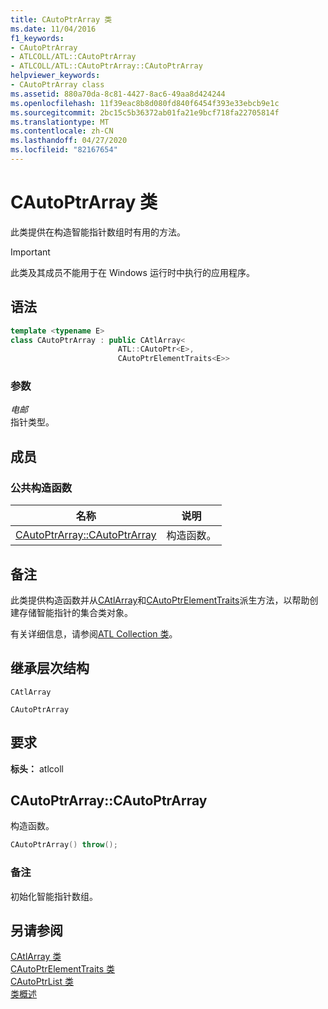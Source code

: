 ```yaml
---
title: CAutoPtrArray 类
ms.date: 11/04/2016
f1_keywords:
- CAutoPtrArray
- ATLCOLL/ATL::CAutoPtrArray
- ATLCOLL/ATL::CAutoPtrArray::CAutoPtrArray
helpviewer_keywords:
- CAutoPtrArray class
ms.assetid: 880a70da-8c81-4427-8ac6-49aa8d424244
ms.openlocfilehash: 11f39eac8b8d080fd840f6454f393e33ebcb9e1c
ms.sourcegitcommit: 2bc15c5b36372ab01fa21e9bcf718fa22705814f
ms.translationtype: MT
ms.contentlocale: zh-CN
ms.lasthandoff: 04/27/2020
ms.locfileid: "82167654"
---
```

# <a name="cautoptrarray-class"></a>CAutoPtrArray 类

此类提供在构造智能指针数组时有用的方法。

> [!IMPORTANT]
> 此类及其成员不能用于在 Windows 运行时中执行的应用程序。

## <a name="syntax"></a>语法

```cpp
template <typename E>
class CAutoPtrArray : public CAtlArray<
                        ATL::CAutoPtr<E>,
                        CAutoPtrElementTraits<E>>
```

### <a name="parameters"></a>参数

*电邮*<br/>
指针类型。

## <a name="members"></a>成员

### <a name="public-constructors"></a>公共构造函数

|名称|说明|
|----------|-----------------|
|[CAutoPtrArray::CAutoPtrArray](#cautoptrarray)|构造函数。|

## <a name="remarks"></a>备注

此类提供构造函数并从[CAtlArray](../../atl/reference/catlarray-class.md)和[CAutoPtrElementTraits](../../atl/reference/cautoptrelementtraits-class.md)派生方法，以帮助创建存储智能指针的集合类对象。

有关详细信息，请参阅[ATL Collection 类](../../atl/atl-collection-classes.md)。

## <a name="inheritance-hierarchy"></a>继承层次结构

`CAtlArray`

`CAutoPtrArray`

## <a name="requirements"></a>要求

**标头：** atlcoll

## <a name="cautoptrarraycautoptrarray"></a><a name="cautoptrarray"></a>CAutoPtrArray::CAutoPtrArray

构造函数。

```cpp
CAutoPtrArray() throw();
```

### <a name="remarks"></a>备注

初始化智能指针数组。

## <a name="see-also"></a>另请参阅

[CAtlArray 类](../../atl/reference/catlarray-class.md)<br/>
[CAutoPtrElementTraits 类](../../atl/reference/cautoptrelementtraits-class.md)<br/>
[CAutoPtrList 类](../../atl/reference/cautoptrlist-class.md)<br/>
[类概述](../../atl/atl-class-overview.md)
